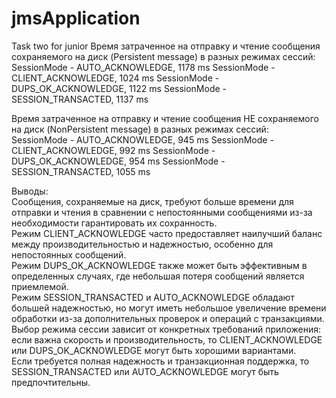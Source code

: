 # jmsApplication
Task two for junior
Время затраченное на отправку и чтение сообщения сохраняемого на диск (Persistent message) в разных режимах сессий:
SessionMode - AUTO_ACKNOWLEDGE, 1178 ms
SessionMode - CLIENT_ACKNOWLEDGE, 1024 ms
SessionMode - DUPS_OK_ACKNOWLEDGE, 1122 ms
SessionMode - SESSION_TRANSACTED, 1137 ms  
  
  
Время затраченное на отправку и чтение сообщения НЕ сохраняемого на диск (NonPersistent message) в разных режимах сессий:
SessionMode - AUTO_ACKNOWLEDGE, 945 ms
SessionMode - CLIENT_ACKNOWLEDGE, 992 ms
SessionMode - DUPS_OK_ACKNOWLEDGE, 954 ms
SessionMode - SESSION_TRANSACTED, 1055 ms  
  
Выводы:  
Сообщения, сохраняемые на диск, требуют больше времени для отправки и чтения в сравнении с непостоянными сообщениями из-за необходимости гарантировать их сохранность.  
Режим CLIENT_ACKNOWLEDGE часто предоставляет наилучший баланс между производительностью и надежностью, особенно для непостоянных сообщений.  
Режим DUPS_OK_ACKNOWLEDGE также может быть эффективным в определенных случаях, где небольшая потеря сообщений является приемлемой.  
Режим SESSION_TRANSACTED и AUTO_ACKNOWLEDGE обладают большей надежностью, но могут иметь небольшое увеличение времени обработки из-за дополнительных проверок и операций с транзакциями.  
Выбор режима сессии зависит от конкретных требований приложения: если важна скорость и производительность, то CLIENT_ACKNOWLEDGE или DUPS_OK_ACKNOWLEDGE могут быть хорошими вариантами.  
Если требуется полная надежность и транзакционная поддержка, то SESSION_TRANSACTED или AUTO_ACKNOWLEDGE могут быть предпочтительны.  
